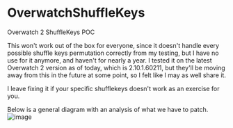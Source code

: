 # OverwatchShuffleKeys
Overwatch 2 ShuffleKeys POC

This won't work out of the box for everyone, since it doesn't handle every possible shuffle keys permutation correctly from my testing, but I have no use for it anymore, and haven't for nearly a year.
I tested it on the latest Overwatch 2 version as of today, which is 2.10.1.60211, but they'll be moving away from this in the future at some point, so I felt like I may as well share it.

I leave fixing it if your specific shufflekeys doesn't work as an exercise for you.

Below is a general diagram with an analysis of what we have to patch.
![image](https://github.com/Relyze/OverwatchShuffleKeys/assets/43044221/86a3a19d-6f60-457c-bd48-31830e4c0bde)
